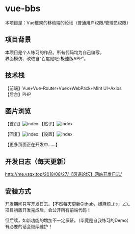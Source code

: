 # vue-bbs
本项目是：Vue框架的移动端的论坛（普通用户权限/管理员权限）  

## 项目背景  
本项目是个人练习的作品。所有代码均为自己编写。  
界面模仿、改进自“百度贴吧-极速版APP”。  

## 技术栈  
【前端】Vue+Vue-Router+Vuex+WebPack+Mint UI+Axios  
【后台】PHP  

## 图片浏览  
【首页】![index](http://mardown-pic-1252666898.coscd.myqcloud.com/github-bbs/1.jpg) 
【贴子】![index](http://mardown-pic-1252666898.coscd.myqcloud.com/github-bbs/2.jpg) 
  
【回复】![index](http://mardown-pic-1252666898.coscd.myqcloud.com/github-bbs/3.jpg) 
【设置】![index](http://mardown-pic-1252666898.coscd.myqcloud.com/github-bbs/4.jpg) 
  
【更多页面正在开发中......】  

## 开发日志（每天更新）  
http://me.vsqx.top/2018/08/27/【风语论坛】网站开发日志/  

## 安装方式  
开发期间只写开发日志。【不然每天更新Github，嫌麻烦_(:з」∠)_  
项目初版开发完成后，会公开所有前端代码！  

但后续，如新功能的增加不一定保证。（毕竟是自我练习的Demo）  
有必要的话会继续维护！  
